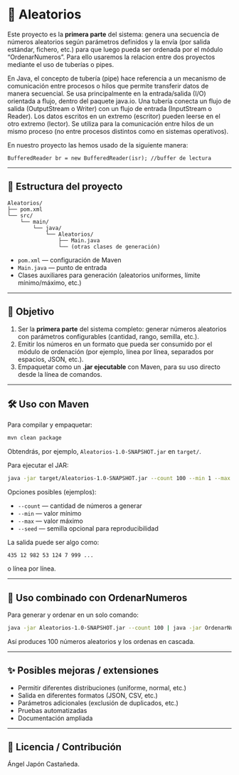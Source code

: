 # 🎲 Aleatorios

Este proyecto es la **primera parte** del sistema: genera una secuencia de números aleatorios según parámetros definidos y la envía (por salida estándar, fichero, etc.) para que luego pueda ser ordenada por el módulo “OrdenarNumeros”. Para ello usaremos la relacion entre dos proyectos mediante el uso de tuberías o pipes.

En Java, el concepto de tubería (pipe) hace referencia a un mecanismo de comunicación entre procesos o hilos que permite transferir datos de manera secuencial. Se usa principalmente en la entrada/salida (I/O) orientada a flujo, dentro del paquete java.io.
Una tubería conecta un flujo de salida (OutputStream o Writer) con un flujo de entrada (InputStream o Reader). Los datos escritos en un extremo (escritor) pueden leerse en el otro extremo (lector). Se utiliza para la comunicación entre hilos de un mismo proceso (no entre procesos distintos como en sistemas operativos).

En nuestro proyecto las hemos usado de la siguiente manera:

```InputStreamReader isr = new InputStreamReader(System.in); //flujo de entrada
BufferedReader br = new BufferedReader(isr); //buffer de lectura
```

---

## 📂 Estructura del proyecto

```
Aleatorios/
├── pom.xml
└── src/
    └── main/
        └── java/
            └── Aleatorios/
                ├── Main.java
                └── (otras clases de generación)
```

- `pom.xml` — configuración de Maven  
- `Main.java` — punto de entrada  
- Clases auxiliares para generación (aleatorios uniformes, límite mínimo/máximo, etc.)

---

## 🎯 Objetivo

1. Ser la **primera parte** del sistema completo: generar números aleatorios con parámetros configurables (cantidad, rango, semilla, etc.).  
2. Emitir los números en un formato que pueda ser consumido por el módulo de ordenación (por ejemplo, línea por línea, separados por espacios, JSON, etc.).  
3. Empaquetar como un **.jar ejecutable** con Maven, para su uso directo desde la línea de comandos.

---

## 🛠 Uso con Maven

Para compilar y empaquetar:

```bash
mvn clean package
```

Obtendrás, por ejemplo, `Aleatorios-1.0-SNAPSHOT.jar` en `target/`.

Para ejecutar el JAR:

```bash
java -jar target/Aleatorios-1.0-SNAPSHOT.jar --count 100 --min 1 --max 1000
```

Opciones posibles (ejemplos):

- `--count` — cantidad de números a generar  
- `--min` — valor mínimo  
- `--max` — valor máximo  
- `--seed` — semilla opcional para reproducibilidad  

La salida puede ser algo como:

```
435 12 982 53 124 7 999 ...
```

o línea por línea.

---

## 🔁 Uso combinado con OrdenarNumeros

Para generar y ordenar en un solo comando:

```bash
java -jar Aleatorios-1.0-SNAPSHOT.jar --count 100 | java -jar OrdenarNumeros-1.0-SNAPSHOT.jar
```

Así produces 100 números aleatorios y los ordenas en cascada.

---

## ✨ Posibles mejoras / extensiones

- Permitir diferentes distribuciones (uniforme, normal, etc.)  
- Salida en diferentes formatos (JSON, CSV, etc.)  
- Parámetros adicionales (exclusión de duplicados, etc.)  
- Pruebas automatizadas  
- Documentación ampliada  

---

## 📝 Licencia / Contribución

Ángel Japón Castañeda.
